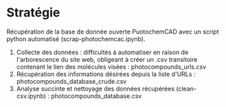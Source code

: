 # Stratégie

Récupération de la base de donnée ouverte PuotochemCAD avec un script python automatisé (scrap-photochemcac.ipynb).

1. Collecte des données : difficultés à automatiser en raison de l'arborescence du site web, obligeant à créer un .csv transitoire contenant le lien des molécules visées : photocompounds_urls.csv
2. Récupération des informations désirées depuis la liste d'URLs : photocompounds_database_crude.csv
3. Analyse succinte et nettoyage des données récupérées (clean-csv.ipynb) : photocompounds_database.csv
